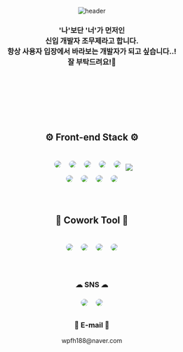 <div align="center">

![header](https://capsule-render.vercel.app/api?type=waving&height=300&section=header&text=Welcome🥳&fontSize=80&fontColor=ffffff&animation=fadeIn&desc=MoojeCho%20GitHub%20&descAlignY=65&descAlign=55)
  ### '나'보단 '너'가 먼저인<br/> 신입 개발자 조무제라고 합니다.<br/>항상 사용자 입장에서 바라보는 개발자가 되고 싶습니다..!<br/>잘 부탁드려요!👋

<br><br><br><br><br><br>
<h2>⚙️ Front-end Stack ⚙️</h2>
<br>

<img style="margin:5px; border: 2px solid white; border-radius: 20px" src="https://img.shields.io/badge/React-61DAFB?style=flat-square&logo=react&logoColor=white"/>
<img style="margin:5px; border: 2px solid white; border-radius: 20px" src="https://img.shields.io/badge/Next.js-000000?style=flat-square&logo=Next.js&logoColor=white"/>
<img style="margin:5px; border: 2px solid white; border-radius: 20px" src="https://img.shields.io/badge/TypeScript-007acc?style=flat-square&logo=TypeScript&logoColor=white"/>
<img style="margin:5px; border: 2px solid white; border-radius: 20px" src="https://img.shields.io/badge/Redux-764ABC?style=flat-square&logo=redux&logoColor=white"/>
<img style="margin:5px; border: 2px solid white; border-radius: 20px" src="https://img.shields.io/badge/Axios-5A29E4?style=flat-square&logo=axios&logoColor=white"/>
<img src="https://img.shields.io/badge/styled components-DB7093?style=flat-square&logo=styled-components&logoColor=white"/>
<br>
<img style="margin:5px; border: 2px solid white; border-radius: 20px" src="https://img.shields.io/badge/yarn-CB3837?style=flat-square&logo=yarn&logoColor=white"/>
<img style="margin:5px; border: 2px solid white; border-radius: 20px" src="https://img.shields.io/badge/Prettier-F7B93E?style=flat-square&logo=prettier&logoColor=white"/>
<img style="margin:5px; border: 2px solid white; border-radius: 20px" src="https://img.shields.io/badge/Eslint-CB3837?style=flat-square&logo=eslint&logoColor=white"/>
<img style="margin:5px; border: 2px solid white; border-radius: 20px" src="https://img.shields.io/badge/npm-CB3837?style=flat-square&logo=npm&logoColor=white"/>
<br><br><br>

<h2>🤝 Cowork Tool 🤝</h2>
<br>
<img style="margin:5px; border: 2px solid white; border-radius: 20px" src="https://img.shields.io/badge/Github-181717?style=flat-square&logo=github&logoColor=white"/>
<img style="margin:5px; border: 2px solid white; border-radius: 20px" src="https://img.shields.io/badge/Notion-000000?style=flat-square&logo=notion&logoColor=white"/>
<img style="margin:5px; border: 2px solid white; border-radius: 20px" src="https://img.shields.io/badge/Slack-4A154B?style=flat-square&logo=slack&logoColor=white"/>
<img style="margin:5px; border: 2px solid white; border-radius: 20px" src="https://img.shields.io/badge/Figma-F24E1E?style=flat-square&logo=figma&logoColor=white"/>
<br><br><br>
<h3>☁ SNS ☁</h3>
<a href="https://wpfh188.tistory.com/">
<img style="margin:5px; border: 2px solid white; border-radius: 20px" src="https://img.shields.io/badge/Tistory-000000?style=flat-square&logo=tistory&link=https://wpfh188.tistory.com/&logoColor=white"/></a>
<a href="https://www.instagram.com/cho_moo_je/">
<img style="margin:5px; border: 2px solid white; border-radius: 20px" src="https://img.shields.io/badge/Instagram-E4405F?style=flat-square&logo=instagram&link=https://www.instagram.com/cho_moo_je/&logoColor=white"/></a>
<br>

<h3>📧 E-mail 📧</h3>
wpfh188@naver.com
